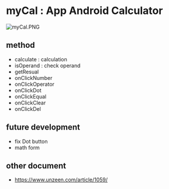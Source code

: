 # myCal : App Android Calculator
![myCal.PNG](https://raw.githubusercontent.com/LITTL3BEAR/myCal/master/myCal.PNG)

## method
- calculate : calculation
- isOperand : check operand
- getResual
- onClickNumber
- onClickOperator
- onClickDot
- onClickEqual
- onClickClear
- onClickDel

## future development
- fix Dot button
- math form

## other document
- https://www.unzeen.com/article/1059/
